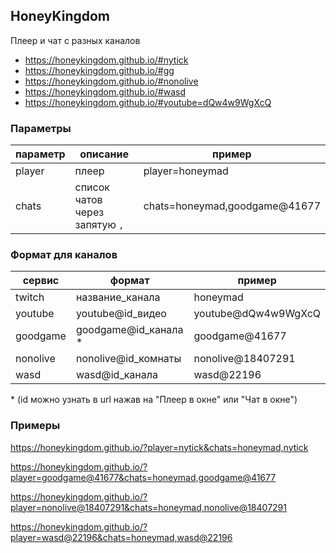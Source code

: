 ## HoneyKingdom

Плеер и чат с разных каналов

- https://honeykingdom.github.io/#nytick
- https://honeykingdom.github.io/#gg
- https://honeykingdom.github.io/#nonolive
- https://honeykingdom.github.io/#wasd
- https://honeykingdom.github.io/#youtube=dQw4w9WgXcQ

### Параметры

| параметр | описание                       | пример                        |
| -------- | ------------------------------ | ----------------------------- |
| player   | плеер                          | player=honeymad               |
| chats    | список чатов через запятую `,` | chats=honeymad,goodgame@41677 |

### Формат для каналов

| сервис   | формат                | пример              |
| -------- | --------------------- | ------------------- |
| twitch   | название_канала       | honeymad            |
| youtube  | youtube@id_видео      | youtube@dQw4w9WgXcQ |
| goodgame | goodgame@id_канала \* | goodgame@41677      |
| nonolive | nonolive@id_комнаты   | nonolive@18407291   |
| wasd     | wasd@id_канала        | wasd@22196          |

\* (id можно узнать в url нажав на "Плеер в окне" или "Чат в окне")

### Примеры

https://honeykingdom.github.io/?player=nytick&chats=honeymad,nytick

https://honeykingdom.github.io/?player=goodgame@41677&chats=honeymad,goodgame@41677

https://honeykingdom.github.io/?player=nonolive@18407291&chats=honeymad,nonolive@18407291

https://honeykingdom.github.io/?player=wasd@22196&chats=honeymad,wasd@22196

